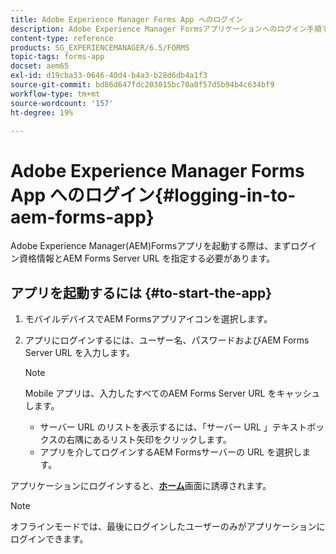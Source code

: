 ```yaml
---
title: Adobe Experience Manager Forms App へのログイン
description: Adobe Experience Manager Formsアプリケーションへのログイン手順です。
content-type: reference
products: SG_EXPERIENCEMANAGER/6.5/FORMS
topic-tags: forms-app
docset: aem65
exl-id: d19cba33-0646-40d4-b4a3-b28d6db4a1f3
source-git-commit: bd86d647fdc203015bc70a0f57d5b94b4c634bf9
workflow-type: tm+mt
source-wordcount: '157'
ht-degree: 19%

---
```


# Adobe Experience Manager Forms App へのログイン{#logging-in-to-aem-forms-app}

Adobe Experience Manager(AEM)Formsアプリを起動する際は、まずログイン資格情報とAEM Forms Server URL を指定する必要があります。

## アプリを起動するには {#to-start-the-app}

1. モバイルデバイスでAEM Formsアプリアイコンを選択します。
1. アプリにログインするには、ユーザー名、パスワードおよびAEM Forms Server URL を入力します。

   >[!NOTE]
   >
   >Mobile アプリは、入力したすべてのAEM Forms Server URL をキャッシュします。
   >
   >    * サーバー URL のリストを表示するには、「サーバー URL 」テキストボックスの右隅にあるリスト矢印をクリックします。
   >    * アプリを介してログインするAEM Formsサーバーの URL を選択します。

アプリケーションにログインすると、[**ホーム**](../../forms/using/home-screen.md)画面に誘導されます。

>[!NOTE]
>
>オフラインモードでは、最後にログインしたユーザーのみがアプリケーションにログインできます。
